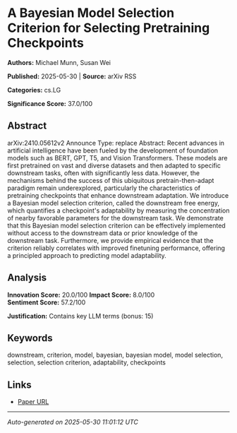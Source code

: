 # A Bayesian Model Selection Criterion for Selecting Pretraining Checkpoints

**Authors:** Michael Munn, Susan Wei

**Published:** 2025-05-30 | **Source:** arXiv RSS

**Categories:** cs.LG

**Significance Score:** 37.0/100

## Abstract

arXiv:2410.05612v2 Announce Type: replace 
Abstract: Recent advances in artificial intelligence have been fueled by the development of foundation models such as BERT, GPT, T5, and Vision Transformers. These models are first pretrained on vast and diverse datasets and then adapted to specific downstream tasks, often with significantly less data. However, the mechanisms behind the success of this ubiquitous pretrain-then-adapt paradigm remain underexplored, particularly the characteristics of pretraining checkpoints that enhance downstream adaptation. We introduce a Bayesian model selection criterion, called the downstream free energy, which quantifies a checkpoint's adaptability by measuring the concentration of nearby favorable parameters for the downstream task. We demonstrate that this Bayesian model selection criterion can be effectively implemented without access to the downstream data or prior knowledge of the downstream task. Furthermore, we provide empirical evidence that the criterion reliably correlates with improved finetuning performance, offering a principled approach to predicting model adaptability.

## Analysis

**Innovation Score:** 20.0/100
**Impact Score:** 8.0/100  
**Sentiment Score:** 57.2/100

**Justification:** Contains key LLM terms (bonus: 15)

## Keywords

downstream, criterion, model, bayesian, bayesian model, model selection, selection, selection criterion, adaptability, checkpoints

## Links

- [Paper URL](https://arxiv.org/abs/2410.05612)

---
*Auto-generated on 2025-05-30 11:01:12 UTC*
